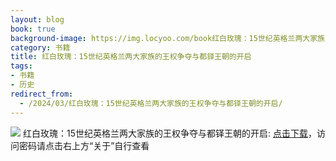 ```yaml
---
layout: blog
book: true
background-image: https://img.locyoo.com/book红白玫瑰：15世纪英格兰两大家族的王权争夺与都铎王朝的开启.jpg
category: 书籍
title: 红白玫瑰：15世纪英格兰两大家族的王权争夺与都铎王朝的开启
tags:
- 书籍
- 历史
redirect_from:
  - /2024/03/红白玫瑰：15世纪英格兰两大家族的王权争夺与都铎王朝的开启/
---
```

![](https://img.locyoo.com/book红白玫瑰：15世纪英格兰两大家族的王权争夺与都铎王朝的开启.jpg)
红白玫瑰：15世纪英格兰两大家族的王权争夺与都铎王朝的开启: <a name = "ref1" href="https://url18.ctfile.com/f/50983618-1063935452-edbd9d?p=3619">点击下载</a>，访问密码请点击右上方“关于”自行查看